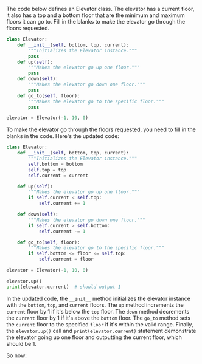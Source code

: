 The code below defines an Elevator class. The elevator has a current floor, it also has a top and a bottom floor that are the minimum and maximum floors it can go to. Fill in the blanks to make the elevator go through the floors requested.

```python
class Elevator:
    def __init__(self, bottom, top, current):
        """Initializes the Elevator instance."""
        pass
    def up(self):
        """Makes the elevator go up one floor."""
        pass
    def down(self):
        """Makes the elevator go down one floor."""
        pass
    def go_to(self, floor):
        """Makes the elevator go to the specific floor."""
        pass

elevator = Elevator(-1, 10, 0)
```

To make the elevator go through the floors requested, you need to fill in the blanks in the code. Here's the updated code:

```python
class Elevator:
    def __init__(self, bottom, top, current):
        """Initializes the Elevator instance."""
        self.bottom = bottom
        self.top = top
        self.current = current

    def up(self):
        """Makes the elevator go up one floor."""
        if self.current < self.top:
            self.current += 1

    def down(self):
        """Makes the elevator go down one floor."""
        if self.current > self.bottom:
            self.current -= 1

    def go_to(self, floor):
        """Makes the elevator go to the specific floor."""
        if self.bottom <= floor <= self.top:
            self.current = floor

elevator = Elevator(-1, 10, 0)

elevator.up()
print(elevator.current)  # should output 1
```

In the updated code, the `__init__` method initializes the elevator instance with the `bottom`, `top`, and `current` floors. The `up` method increments the `current` floor by 1 if it's below the `top` floor. The `down` method decrements the `current` floor by 1 if it's above the `bottom` floor. The `go_to` method sets the `current` floor to the specified `floor` if it's within the valid range. Finally, the `elevator.up()` call and `print(elevator.current)` statement demonstrate the elevator going up one floor and outputting the current floor, which should be 1.

So now:

